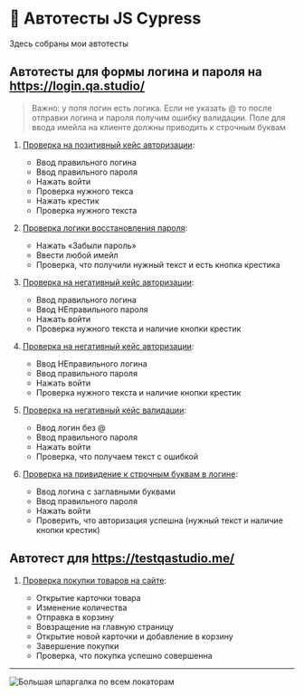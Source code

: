 # 🐯 Автотесты JS Cypress

Здесь собраны мои автотесты

## Автотесты для формы логина и пароля на https://login.qa.studio/
> Важно: у поля логин есть логика. Если не указать @ то после отправки логина и пароля получим ошибку валидации. Поле для ввода имейла на клиенте должны приводить к строчным буквам

1. [Проверка на позитивный кейс авторизации]():

    -  Ввод правильного логина
    -  Ввод правильного пароля
    -  Нажать войти
    -  Проверка нужного текса
    -  Нажать крестик
    -  Проверка нужного текста


2. [Проверка логики восстановления пароля]():

    - Нажать «Забыли пароль»
    - Ввести любой имейл
    - Проверка, что получили нужный текст и есть кнопка крестика

3. [Проверка на негативный кейс авторизации]():

    - Ввод правильного логина
    - Ввод НЕправильного пароля
    - Нажать войти
    - Проверка нужного текста и наличие кнопки крестик

4. [Проверка на негативный кейс авторизации]():

    - Ввод НЕправильного логина
    - Ввод правильного пароля
    - Нажать войти
    - Проверка нужного текста и наличие кнопки крестик

5. [Проверка на негативный кейс валидации]():

    - Ввод логин без @
    - Ввод правильного пароля
    - Нажать войти
    - Проверка, что получаем текст с ошибкой

6. [Проверка на привидение к строчным буквам в логине]():

    - Ввод логина с заглавными буквами
    - Ввод правильного пароля
    - Нажать войти
    - Проверить, что авторизация успешна (нужный текст и наличие кнопки крестик)

## Автотест для https://testqastudio.me/

1. [Проверка покупки товаров на сайте]():

    - Открытие карточки товара
    - Изменение количества
    - Отправка в корзину
    - Вовзращение на главную страницу
    - Открытие новой карточки и добавление в корзину
    - Завершение покупки
    - Проверка, что покупка успешно совершенна

____

![Большая шпаргалка по всем локаторам]([https://s3.us-west-2.amazonaws.com/secure.notion-static.com/a4fa962f-3bcd-4438-a41e-0e68e284401f/1269-Locators_table_1_0_2.pdf?X-Amz-Algorithm=AWS4-HMAC-SHA256&X-Amz-Content-Sha256=UNSIGNED-PAYLOAD&X-Amz-Credential=AKIAT73L2G45EIPT3X45%2F20230204%2Fus-west-2%2Fs3%2Faws4_request&X-Amz-Date=20230204T135849Z&X-Amz-Expires=86400&X-Amz-Signature=9733231073942ca1711469fe8ec506ac67a5880410ffbf20a3659f8a10558b1c&X-Amz-SignedHeaders=host&response-content-disposition=filename%3D%221269-Locators_table_1_0_2.pdf%22&x-id=GetObject](https://s3.us-west-2.amazonaws.com/secure.notion-static.com/a4fa962f-3bcd-4438-a41e-0e68e284401f/1269-Locators_table_1_0_2.pdf?X-Amz-Algorithm=AWS4-HMAC-SHA256&X-Amz-Content-Sha256=UNSIGNED-PAYLOAD&X-Amz-Credential=AKIAT73L2G45EIPT3X45%2F20230204%2Fus-west-2%2Fs3%2Faws4_request&X-Amz-Date=20230204T142127Z&X-Amz-Expires=86400&X-Amz-Signature=b9ec7a7a4abb3cda7c3bc694933bbd0163c9a616c67e9ff68debdf7281a18339&X-Amz-SignedHeaders=host&response-content-disposition=filename%3D%221269-Locators_table_1_0_2.pdf%22&x-id=GetObject) "Орк")
